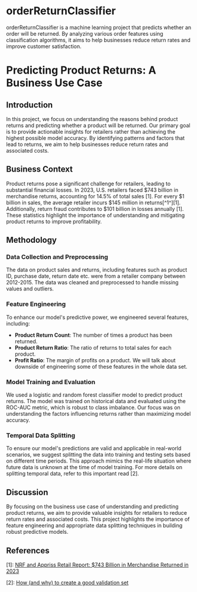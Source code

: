 # orderReturnClassifier
orderReturnClassifier is a machine learning project that predicts whether an order will be returned. By analyzing various order features using classification algorithms, it aims to help businesses reduce return rates and improve customer satisfaction.

# Predicting Product Returns: A Business Use Case

## Introduction

In this project, we focus on understanding the reasons behind product returns and predicting whether a product will be returned. Our primary goal is to provide actionable insights for retailers rather than achieving the highest possible model accuracy. By identifying patterns and factors that lead to returns, we aim to help businesses reduce return rates and associated costs.

## Business Context

Product returns pose a significant challenge for retailers, leading to substantial financial losses. In 2023, U.S. retailers faced $743 billion in merchandise returns, accounting for 14.5% of total sales [1]. For every $1 billion in sales, the average retailer incurs $145 million in returns[^1^][1]. Additionally, return fraud contributes to $101 billion in losses annually [1]. These statistics highlight the importance of understanding and mitigating product returns to improve profitability.

## Methodology

### Data Collection and Preprocessing

The data on product sales and returns, including features such as product ID, purchase date, return date etc. were from a retailer company between 2012-2015. The data was cleaned and preprocessed to handle missing values and outliers.

### Feature Engineering

To enhance our model's predictive power, we engineered several features, including:
- **Product Return Count**: The number of times a product has been returned.
- **Product Return Ratio**: The ratio of returns to total sales for each product.
- **Profit Ratio**: The margin of profits on a product.
We will talk about downside of engineering some of these features in the whole data set.

### Model Training and Evaluation

We used a logistic and random forest classifier model to predict product returns. The model was trained on historical data and evaluated using the ROC-AUC metric, which is robust to class imbalance. Our focus was on understanding the factors influencing returns rather than maximizing model accuracy.

### Temporal Data Splitting

To ensure our model's predictions are valid and applicable in real-world scenarios, we suggest splitting the data into training and testing sets based on different time periods. This approach mimics the real-life situation where future data is unknown at the time of model training. For more details on splitting temporal data, refer to this important read [2].

## Discussion

By focusing on the business use case of understanding and predicting product returns, we aim to provide valuable insights for retailers to reduce return rates and associated costs. This project highlights the importance of feature engineering and appropriate data splitting techniques in building robust predictive models.

## References

[1]: [NRF and Appriss Retail Report: $743 Billion in Merchandise Returned in 2023](https://nrf.com/media-center/press-releases/nrf-and-appriss-retail-report-743-billion-merchandise-returned-2023)

[2]: [How (and why) to create a good validation set](https://www.fast.ai/posts/2017-11-13-validation-sets.html)
